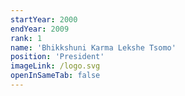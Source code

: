 ```yaml
---
startYear: 2000
endYear: 2009
rank: 1
name: 'Bhikkshuni Karma Lekshe Tsomo'
position: 'President'
imageLink: /logo.svg
openInSameTab: false
---
```

